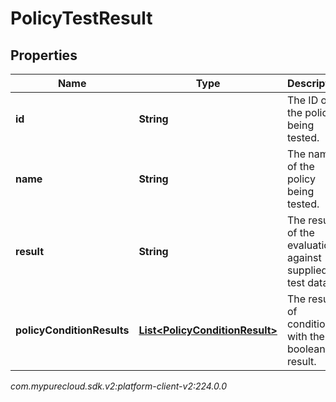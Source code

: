 # PolicyTestResult


## Properties

| Name | Type | Description | Notes |
| ------------ | ------------- | ------------- | ------------- |
| **id** | **String** | The ID of the policy being tested. |  [optional] |
| **name** | **String** | The name of the policy being tested. |  [optional] |
| **result** | **String** | The result of the evaluation against supplied test data. |  [optional] |
| **policyConditionResults** | [**List&lt;PolicyConditionResult&gt;**](PolicyConditionResult) | The results of conditions, with their boolean result. |  [optional] |




_com.mypurecloud.sdk.v2:platform-client-v2:224.0.0_
